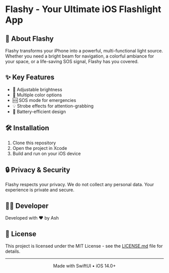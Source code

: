 # Flashy - Your Ultimate iOS Flashlight App

## 🔦 About Flashy

Flashy transforms your iPhone into a powerful, multi-functional light source. Whether you need a bright beam for navigation, a colorful ambiance for your space, or a life-saving SOS signal, Flashy has you covered.

## ✨ Key Features

- 🔆 Adjustable brightness
- 🌈 Multiple color options
- 🆘 SOS mode for emergencies
- 💡 Strobe effects for attention-grabbing
- 🔋 Battery-efficient design


## 🛠 Installation

1. Clone this repository
2. Open the project in Xcode
3. Build and run on your iOS device

## 🔒 Privacy & Security

Flashy respects your privacy. We do not collect any personal data. Your experience is private and secure.

## 🧑‍💻 Developer

Developed with ❤️ by Ash

## 📄 License

This project is licensed under the MIT License - see the [LICENSE.md](LICENSE.md) file for details.

---

<p align="center">
  Made with SwiftUI • iOS 14.0+
</p>
